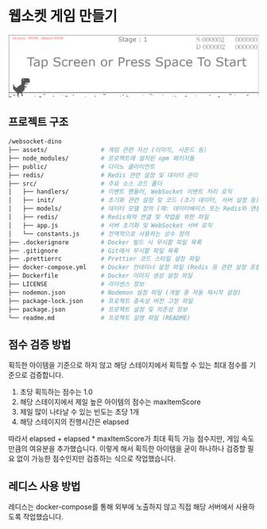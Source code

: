 # 웹소켓 게임 만들기

![alt text](image.png)

## 프로젝트 구조

```bash
/websocket-dino
├── assets/               # 게임 관련 자산 (이미지, 사운드 등)
├── node_modules/         # 프로젝트에 설치된 npm 패키지들
├── public/               # 다이노 클라이언트
├── redis/                # Redis 관련 설정 및 데이터 관리
├── src/                  # 주요 소스 코드 폴더
│   ├── handlers/         # 이벤트 핸들러, WebSocket 이벤트 처리 로직
│   ├── init/             # 초기화 관련 설정 및 코드 (초기 데이터, 서버 설정 등)
│   ├── models/           # 데이터 모델 정의 (예: 데이터베이스 또는 Redis와 연동하는 모델)
│   ├── redis/            # Redis와의 연결 및 작업을 위한 파일
│   ├── app.js            # 서버 초기화 및 WebSocket 서버 로직
│   └── constants.js      # 전역적으로 사용하는 상수 정의
├── .dockerignore         # Docker 빌드 시 무시할 파일 목록
├── .gitignore            # Git에서 무시할 파일 목록
├── .prettierrc           # Prettier 코드 스타일 설정 파일
├── docker-compose.yml    # Docker 컨테이너 설정 파일 (Redis 등 관련 설정 포함)
├── Dockerfile            # Docker 이미지 생성 설정 파일
├── LICENSE               # 라이센스 정보
├── nodemon.json          # Nodemon 설정 파일 (개발 중 자동 재시작 설정)
├── package-lock.json     # 프로젝트 종속성 버전 고정 파일
├── package.json          # 프로젝트 설정 및 의존성 정보
└── readme.md             # 프로젝트 설명 파일 (README)

```

## 점수 검증 방법

획득한 아이템을 기준으로 하지 않고 해당 스테이지에서 획득할 수 있는 최대 점수를 기준으로 검증합니다.

1. 초당 획득하는 점수는 1.0
2. 해당 스테이지에서 제일 높은 아이템의 점수는 maxItemScore
3. 제일 많이 나타날 수 있는 빈도는 초당 1개
4. 해당 스테이지의 진행시간은 elapsed

따라서 elapsed + elapsed * maxItemScore가 최대 획득 가능 점수지만, 게임 속도 만큼의 여유분을 추가했습니다.
이렇게 해서 획득한 아이템을 굳이 하나하나 검증할 필요 없이 가능한 점수인지만 검증하는 식으로 작업했습니다.


## 레디스 사용 방법
레디스는 docker-compose를 통해 외부에 노출하지 않고 직접  해당 서버에서 사용하도록 작업했습니다.


